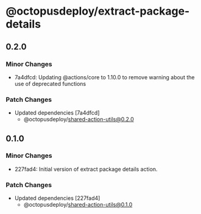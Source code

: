 # @octopusdeploy/extract-package-details

## 0.2.0

### Minor Changes

-   7a4dfcd: Updating @actions/core to 1.10.0 to remove warning about the use of deprecated functions

### Patch Changes

-   Updated dependencies [7a4dfcd]
    -   @octopusdeploy/shared-action-utils@0.2.0

## 0.1.0

### Minor Changes

-   227fad4: Initial version of extract package details action.

### Patch Changes

-   Updated dependencies [227fad4]
    -   @octopusdeploy/shared-action-utils@0.1.0
